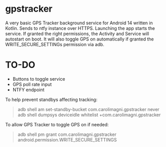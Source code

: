 # gpstracker

A very basic GPS Tracker background service for Android 14 written in Kotlin. Sends to ntfy instance over HTTPS. 
Launching the app starts the service. If granted the right permissions, the Activity and Service will autostart on boot. 
It will also toggle GPS on automatically if granted the WRITE_SECURE_SETTINGs permission via adb.

# TO-DO
- Buttons to toggle service
- GPS poll rate input
- NTFY endpoint 


To help prevent standbys affecting tracking:
> adb shell am set-standby-bucket com.carolimagni.gpstracker never
> adb shell dumpsys deviceidle whitelist +com.carolimagni.gpstracker

To allow GPS Tracker to toggle GPS on if needed:
> adb shell pm grant com.carolimagni.gpstracker android.permission.WRITE_SECURE_SETTINGS



